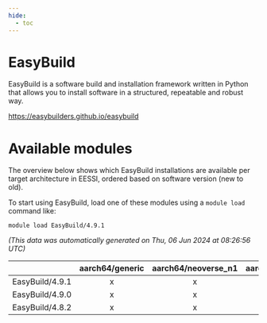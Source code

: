 ```yaml
---
hide:
  - toc
---
```


EasyBuild
=========


EasyBuild is a software build and installation framework written in Python that allows you to install software in a structured, repeatable and robust way.

https://easybuilders.github.io/easybuild
# Available modules


The overview below shows which EasyBuild installations are available per target architecture in EESSI, ordered based on software version (new to old).

To start using EasyBuild, load one of these modules using a `module load` command like:

```shell
module load EasyBuild/4.9.1
```

*(This data was automatically generated on Thu, 06 Jun 2024 at 08:26:56 UTC)*  

| |aarch64/generic|aarch64/neoverse_n1|aarch64/neoverse_v1|x86_64/generic|x86_64/amd/zen2|x86_64/amd/zen3|x86_64/intel/haswell|x86_64/intel/skylake_avx512|
| :---: | :---: | :---: | :---: | :---: | :---: | :---: | :---: | :---: |
|EasyBuild/4.9.1|x|x|x|x|x|x|x|x|
|EasyBuild/4.9.0|x|x|x|x|x|x|x|x|
|EasyBuild/4.8.2|x|x|x|x|x|x|x|x|
